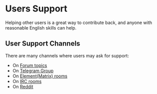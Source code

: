 <h1>Users Support</h1>

Helping other users is a great way to contribute back, and anyone with reasonable English skills can help.

## User Support Channels

There are many channels where users may ask for support:

* On [Forum topics]()
* On [Telegram Group]()
* On [Element(Matrix) rooms]()
* On [IRC rooms]()
* On [Reddit]()